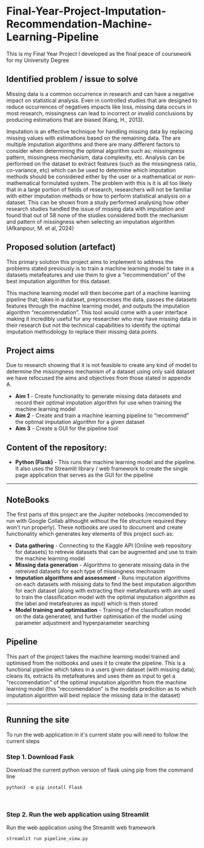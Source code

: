 # Final-Year-Project-Imputation-Recommendation-Machine-Learning-Pipeline
This is my Final Year Project I developed as the final peace of coursework for my University Degree

## Identified problem / issue to solve
Missing data is a common occurrence in research and can have a negative impact on statistical analysis. Even in controlled studies that are designed to reduce occurrences of negatives impacts like loss, missing data occurs in most research, missingness can lead to incorrect or invalid conclusions by producing estimations that are biased (Kang, H., 2013).

Imputation is an effective technique for handling missing data by replacing missing values with estimations based on the remaining data. The are multiple imputation algorithms and there are many different factors to consider when determining the optimal algorithm such as; missingness pattern, missingness mechanism, data complexity, etc. Analysis can be performed on the dataset to extract features (such as the missingness ratio, co-variance, etc) which can be used to determine which imputation methods should be considered either by the user or a mathematical or non-mathematical formulated system. The problem with this is it is all too likely that in a large portion of fields of research, researchers will not be familiar with either imputation methods or how to perform statistical analysis on a dataset. This can be shown from a study performed analysing how other research studies handled the issue of missing data with imputation and found that out of 58 none of the studies considered both the mechanism and pattern of missingness when selecting an imputation algorithm (Afkanpour, M. et al, 2024) 


## Proposed solution (artefact)
This primary solution this project aims to implement to address the problems stated previously is to train a machine learning model to take in a datasets metafeatures and use them to give a “recommendation” of the best imputation algorithm for this dataset.

This machine learning model will then become part of a machine learning pipeline that; takes in a dataset, preprocesses the data, passes the datasets features through the machine learning model, and outputs the imputation algorithm “recommendation”. This tool would come with a user interface making it incredibly useful for any researcher who may have missing data in their research but not the technical capabilities to identify the optimal imputation methodology to replace their missing data points.


## Project aims
Due to research showing that it is not feasible to create any kind of model to determine the missingness mechanism of a dataset using only said dataset we have refocused the aims and objectives from those stated in appendix A.
-	**Aim 1** - Create functionality to generate missing data datasets and record their optimal imputation algorithm for use when training the machine learning model
-	**Aim 2** - Create and train a machine learning pipeline to “recommend” the optimal imputation algorithm for a given dataset
-	**Aim 3** - Create a GUI for the pipeline tool


## Content of the repository:
  - **Python (Flask)** - This runs the machine learning model and the pipeline. It also uses the Streamlit library / web framework to create the single page application that serves as the GUI for the pipeline

---
## NoteBooks
The first parts of this project are the Jupiter notebooks (reccomended to run with Google Collab althought without the file structure required they won't run properly). These notbooks are used to document and create functionality which generates key elements of this project such as:
  - **Data gathering** - Connecting to the Kaggle API (Online web repository for datasets) to retrevie datasets that can be augmented and use to train the machine learning model
  - **Missing data generation** - Algorithms to generate missing data in the retreived datasets for each type of missingness mechnasim
  - **Imputation algorithms and assessment** - Runs imputation algorithms on each datasets with missing data to find the best imputation algorithm for each dataset (along with extracting their metafeatures with are used to train the classification model with the optimal imputation algorithm as the label and metafeatures as input) which is then stored
  - **Model training and optimisation** - Training of the classification model on the data generated, and further optimisation of the model using parameter adjustment and hyperparameter searching


## Pipeline
This part of the project takes the machine learning model trained and optimised from the notbooks and uses it to create the pipeline. This is a functional pipeline which takes in a users given dataset (with missing data), cleans its, extracts its metafeatures and uses them as input to get a "reccomendation" of the optimal imputation algorithm from the machine learning model (this "reccomendation" is the models predicition as to which imputation algorithm will best replace the missing data in the dataset)

---

## Running the site
To run the web application in it's current state you will need to follow the current steps


### Step 1. Download Fask
Download the current python version of flask using pip from the command line
```
python3 -m pip install Flask
```
<br>


### Step 2. Run the web application using Streamlit
Run the web application using the Streamlit web framework
```
streamlit run pipeline_view.py
```
<br>


